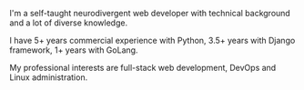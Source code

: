 I'm a self-taught neurodivergent web developer with technical background and a lot of diverse knowledge.

I have 5+ years commercial experience with Python, 3.5+ years with Django framework, 1+ years with GoLang.

My professional interests are full-stack web development, DevOps and Linux administration.
